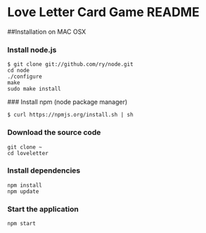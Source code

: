 Love Letter Card Game README
================================

##Installation on MAC OSX

### Install node.js

    $ git clone git://github.com/ry/node.git
    cd node
    ./configure
    make
    sudo make install

### Install npm (node package manager)

    $ curl https://npmjs.org/install.sh | sh

### Download the source code

    git clone ~
    cd loveletter

### Install dependencies

    npm install
    npm update

### Start the application

    npm start